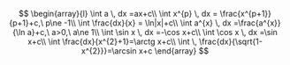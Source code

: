 $$
\begin{array}{l}
\int a \, dx =ax+c\\
\int x^{p} \, dx = \frac{x^{p+1}}{p+1}+c,\ p\ne -1\\
\int  \frac{dx}{x} = \ln|x|+c\\
\int a^{x} \, dx =\frac{a^{x}}{\ln a}+c,\ a>0,\ a\ne 1\\
\int \sin x \, dx =-\cos x+c\\
\int  \cos x \, dx =\sin x+c\\
\int \frac{dx}{x^{2}+1}=\arctg x+c\\
\int  \, \frac{dx}{\sqrt{1-x^{2}}}=\arcsin x+c
\end{array} 
$$
